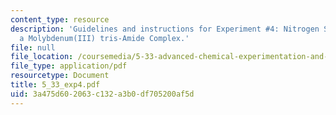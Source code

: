 ```yaml
---
content_type: resource
description: 'Guidelines and instructions for Experiment #4: Nitrogen Scission by
  a Molybdenum(III) tris-Amide Complex.'
file: null
file_location: /coursemedia/5-33-advanced-chemical-experimentation-and-instrumentation-fall-2007/3a475d602063c132a3b0df705200af5d_5_33_exp4.pdf
file_type: application/pdf
resourcetype: Document
title: 5_33_exp4.pdf
uid: 3a475d60-2063-c132-a3b0-df705200af5d
---
```


